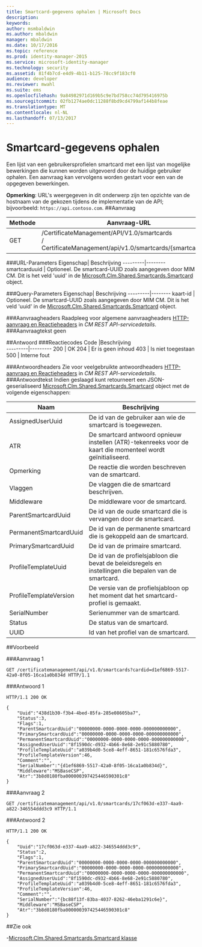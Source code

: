 ```yaml
---
title: Smartcard-gegevens ophalen | Microsoft Docs
description: 
keywords: 
author: msmbaldwin
ms.author: mbaldwin
manager: mbaldwin
ms.date: 10/17/2016
ms.topic: reference
ms.prod: identity-manager-2015
ms.service: microsoft-identity-manager
ms.technology: security
ms.assetid: 81f4b7cd-e4d9-4b11-b125-78cc9f183cf0
audience: developer
ms.reviewer: mwahl
ms.suite: ems
ms.openlocfilehash: 9a84982971d169b5c9e7bd758cc74d795416975b
ms.sourcegitcommit: 02fb1274ae0dc11288f8bd9cd4799af144b8feae
ms.translationtype: MT
ms.contentlocale: nl-NL
ms.lasthandoff: 07/13/2017
---
```

# <a name="get-smartcard-data"></a>Smartcard-gegevens ophalen
Een lijst van een gebruikersprofielen smartcard met een lijst van mogelijke bewerkingen die kunnen worden uitgevoerd door de huidige gebruiker ophalen. Een aanvraag kan vervolgens worden gestart voor een van de opgegeven bewerkingen.

**Opmerking**: URL's weergegeven in dit onderwerp zijn ten opzichte van de hostnaam van de gekozen tijdens de implementatie van de API; bijvoorbeeld: `https://api.contoso.com`.
##<a name="request"></a>Aanvraag


Methode  |Aanvraag-URL  
---------|---------
GET     |/CertificateManagement/API/V1.0/smartcards <br/> / CertificateManagement/api/v1.0/smartcards/{smartcarduuid}


###<a name="url-parameters"></a>URL-Parameters
Eigenschap| Beschrijving
---------|--------
smartcarduuid | Optioneel. De smartcard-UUID zoals aangegeven door MIM CM. Dit is het veld 'uuid' in de [Microsoft.Clm.Shared.Smartcards.Smartcard](http://msdn.microsoft.com/library/microsoft.clm.shared.smartcards.smartcard.aspx) object.

###<a name="query-parameters"></a>Query-Parameters
Eigenschap| Beschrijving
---------|--------
kaart-id | Optioneel. De smartcard-UUID zoals aangegeven door MIM CM. Dit is het veld 'uuid' in de [Microsoft.Clm.Shared.Smartcards.Smartcard](http://msdn.microsoft.com/library/microsoft.clm.shared.smartcards.smartcard.aspx) object.


###<a name="request-headers"></a>Aanvraagheaders
Raadpleeg voor algemene aanvraagheaders [HTTP-aanvraag en Reactieheaders](certificate-management-rest-api-service-details.md#http-request-and-response-headers) in *CM REST API-servicedetails*.
###<a name="request-body"></a>Aanvraagtekst
geen

##<a name="response"></a>Antwoord
###<a name="response-codes"></a>Reactiecodes
Code  |Beschrijving  
---------|---------
200     | OK
204 | Er is geen inhoud
403 | Is niet toegestaan
500 | Interne fout

###<a name="response-headers"></a>Antwoordheaders
Zie voor veelgebruikte antwoordheaders [HTTP-aanvraag en Reactieheaders](certificate-management-rest-api-service-details.md#http-request-and-response-headers) in *CM REST API-servicedetails*.
###<a name="response-body"></a>Antwoordtekst
Indien geslaagd kunt retourneert een JSON-geserialiseerd [Microsoft.Clm.Shared.Smartcards.Smartcard](http://msdn.microsoft.com/library/microsoft.clm.shared.smartcards.smartcard.aspx) object met de volgende eigenschappen:

Naam | Beschrijving
-----|-----------
AssignedUserUuid | De id van de gebruiker aan wie de smartcard is toegewezen.
ATR | De smartcard antwoord opnieuw instellen (ATR)-tekenreeks voor de kaart die momenteel wordt geïnitialiseerd.
Opmerking | De reactie die worden beschreven van de smartcard.
Vlaggen | De vlaggen die de smartcard beschrijven.
Middleware | De middleware voor de smartcard.
ParentSmartcardUuid | De id van de oude smartcard die is vervangen door de smartcard.
PermanentSmartcardUuid | De id van de permanente smartcard die is gekoppeld aan de smartcard.
PrimarySmartcardUuid | De id van de primaire smartcard.
ProfileTemplateUuid | De id van de profielsjabloon die bevat de beleidsregels en instellingen die bepalen van de smartcard.
ProfileTemplateVersion | De versie van de profielsjabloon op het moment dat het smartcard-profiel is gemaakt.
SerialNumber | Serienummer van de smartcard.
Status | De status van de smartcard.
UUID | Id van het profiel van de smartcard.

##<a name="example"></a>Voorbeeld

###<a name="request-1"></a>Aanvraag 1
```
GET /certificatemanagement/api/v1.0/smartcards?cardid=d1ef6869-5517-42a0-8f05-16ca1a0b834d HTTP/1.1

```
###<a name="response-1"></a>Antwoord 1
```
HTTP/1.1 200 OK

{
    "Uuid":"438d1b30-f3b4-4bed-85fa-285e08605ba7",
    "Status":3,
    "Flags":1,
    "ParentSmartcardUuid":"00000000-0000-0000-0000-000000000000",
    "PrimarySmartcardUuid":"00000000-0000-0000-0000-000000000000",
    "PermanentSmartcardUuid":"00000000-0000-0000-0000-000000000000",
    "AssignedUserUuid":"8f1590dc-d932-4b66-8e68-2e91c5880780",
    "ProfileTemplateUuid":"a039b4d0-5ce8-4eff-8651-181c6576fda3",
    "ProfileTemplateVersion":46,
    "Comment":"",
    "SerialNumber":"{d1ef6869-5517-42a0-8f05-16ca1a0b834d}",
    "Middleware":"MSBaseCSP",
    "Atr":"3b8d0180fba000000397425446590301c8"
}
```       
###<a name="request-2"></a>Aanvraag 2
```
GET /certificatemanagement/api/v1.0/smartcards/17cf063d-e337-4aa9-a822-346554ddd3c9 HTTP/1.1
```
###<a name="response-2"></a>Antwoord 2
```
HTTP/1.1 200 OK

{
    "Uuid":"17cf063d-e337-4aa9-a822-346554ddd3c9",
    "Status":2,
    "Flags":1,
    "ParentSmartcardUuid":"00000000-0000-0000-0000-000000000000",
    "PrimarySmartcardUuid":"00000000-0000-0000-0000-000000000000",
    "PermanentSmartcardUuid":"00000000-0000-0000-0000-000000000000",
    "AssignedUserUuid":"8f1590dc-d932-4b66-8e68-2e91c5880780",
    "ProfileTemplateUuid":"a039b4d0-5ce8-4eff-8651-181c6576fda3",
    "ProfileTemplateVersion":46,
    "Comment":"",
    "SerialNumber":"{bc88f13f-83ba-4037-8262-46eba1291c6e}",
    "Middleware":"MSBaseCSP",
    "Atr":"3b8d0180fba000000397425446590301c8"
}
```       
##<a name="see-also"></a>Zie ook

-[Microsoft.Clm.Shared.Smartcards.Smartcard klasse](https://msdn.microsoft.com/library/microsoft.clm.shared.smartcards.smartcard.aspx)
